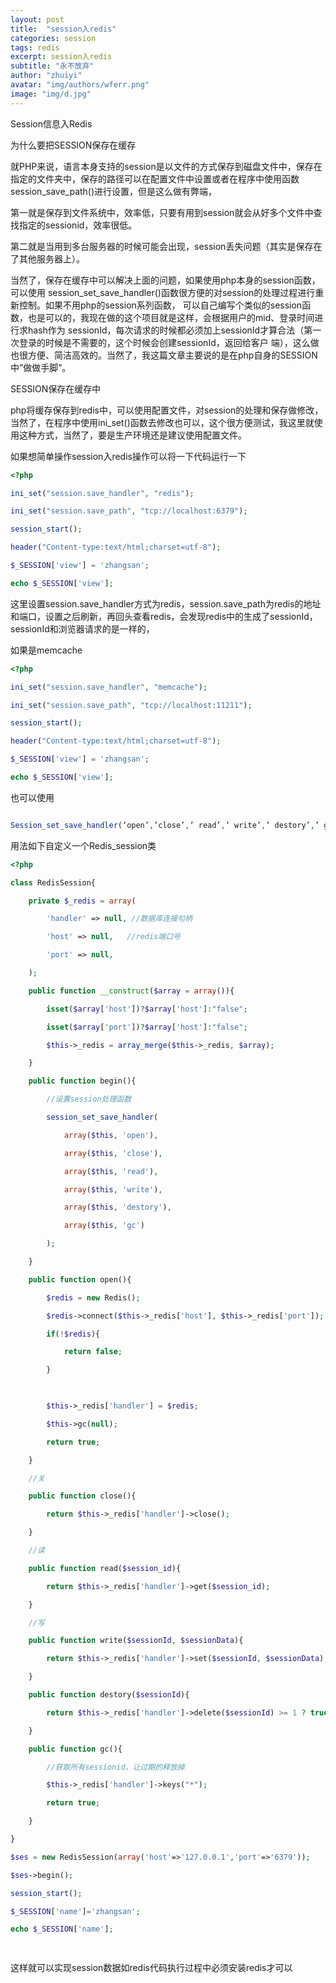 ```yaml
---
layout: post
title:  "session入redis"
categories: session
tags: redis
excerpt: session入redis 
subtitle: "永不放弃"
author: "zhuiyi"
avatar: "img/authors/wferr.png"
image: "img/d.jpg"
---
```

Session信息入Redis

为什么要把SESSION保存在缓存

就PHP来说，语言本身支持的session是以文件的方式保存到磁盘文件中，保存在指定的文件夹中，保存的路径可以在配置文件中设置或者在程序中使用函数session_save_path()进行设置，但是这么做有弊端，

第一就是保存到文件系统中，效率低，只要有用到session就会从好多个文件中查找指定的sessionid，效率很低。

第二就是当用到多台服务器的时候可能会出现，session丢失问题（其实是保存在了其他服务器上）。

当然了，保存在缓存中可以解决上面的问题，如果使用php本身的session函数，可以使用 session_set_save_handler()函数很方便的对session的处理过程进行重新控制。如果不用php的session系列函数， 可以自己编写个类似的session函数，也是可以的，我现在做的这个项目就是这样，会根据用户的mid、登录时间进行求hash作为 sessionId，每次请求的时候都必须加上sessionId才算合法（第一次登录的时候是不需要的，这个时候会创建sessionId，返回给客户 端），这么做也很方便、简洁高效的。当然了，我这篇文章主要说的是在php自身的SESSION中”做做手脚”。

SESSION保存在缓存中

php将缓存保存到redis中，可以使用配置文件，对session的处理和保存做修改，当然了，在程序中使用ini_set()函数去修改也可以，这个很方便测试，我这里就使用这种方式，当然了，要是生产环境还是建议使用配置文件。

如果想简单操作session入redis操作可以将一下代码运行一下
```php
<?php

ini_set("session.save_handler", "redis");

ini_set("session.save_path", "tcp://localhost:6379");

session_start();

header("Content-type:text/html;charset=utf-8");

$_SESSION['view'] = 'zhangsan';

echo $_SESSION['view'];

```
这里设置session.save_handler方式为redis，session.save_path为redis的地址和端口，设置之后刷新，再回头查看redis，会发现redis中的生成了sessionId，sessionId和浏览器请求的是一样的，

 如果是memcache
```php
<?php

ini_set("session.save_handler", "memcache");

ini_set("session.save_path", "tcp://localhost:11211");

session_start();

header("Content-type:text/html;charset=utf-8");

$_SESSION['view'] = 'zhangsan';

echo $_SESSION['view'];

```
也可以使用
```php

Session_set_save_handler(‘open’,’close’,’ read’,’ write’,’ destory’,’ gc’);
```
用法如下自定义一个Redis_session类
```php
<?php

class RedisSession{

    private $_redis = array(

        'handler' => null, //数据库连接句柄

        'host' => null,   //redis端口号

        'port' => null,

    );

    public function __construct($array = array()){

        isset($array['host'])?$array['host']:"false";

        isset($array['port'])?$array['host']:"false";

        $this->_redis = array_merge($this->_redis, $array);

    }

    public function begin(){

        //设置session处理函数

        session_set_save_handler(

            array($this, 'open'),

            array($this, 'close'),

            array($this, 'read'),

            array($this, 'write'),

            array($this, 'destory'),

            array($this, 'gc')

        );

    }

    public function open(){

        $redis = new Redis();

        $redis->connect($this->_redis['host'], $this->_redis['port']);

        if(!$redis){

            return false;

        }

 

        $this->_redis['handler'] = $redis;

        $this->gc(null);

        return true;

    }

    //关

    public function close(){

        return $this->_redis['handler']->close();

    }

    //读

    public function read($session_id){

        return $this->_redis['handler']->get($session_id);

    }

    //写

    public function write($sessionId, $sessionData){

        return $this->_redis['handler']->set($sessionId, $sessionData);

    }

    public function destory($sessionId){

        return $this->_redis['handler']->delete($sessionId) >= 1 ? true : false;

    }

    public function gc(){

        //获取所有sessionid，让过期的释放掉

        $this->_redis['handler']->keys("*");

        return true;

    }

}

$ses = new RedisSession(array('host'=>'127.0.0.1','port'=>'6379'));

$ses->begin();

session_start();

$_SESSION['name']='zhangsan';

echo $_SESSION['name'];

 
```
 

这样就可以实现session数据如redis代码执行过程中必须安装redis才可以
